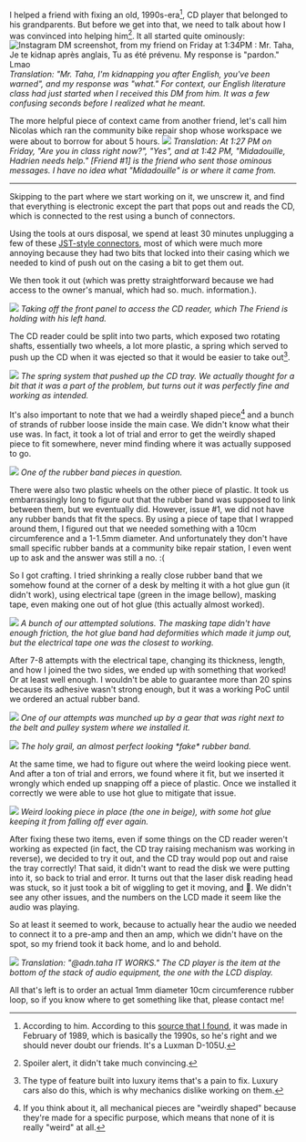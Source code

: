 I helped a friend with fixing an old, 1990s-era[^1], CD player that belonged to his grandparents. But before we get into that, we need to talk about how I was convinced into helping him[^2]. It all started quite ominously:
![Instagram DM screenshot, from my friend on Friday at 1:34PM : Mr. Taha, Je te kidnap après anglais, Tu as été prévenu. My response is "pardon." Lmao](../Image%20-%20Untitled%20-%202025-09-21.png)
*Translation: "Mr. Taha, I'm kidnapping you after English, you've been warned", and my response was "what." For context, our English literature class had just started when I received this DM from him. It was a few confusing seconds before I realized what he meant.*

The more helpful piece of context came from another friend, let's call him Nicolas which ran the community bike repair shop whose workspace we were about to borrow for about 5 hours.
![](/assets/images/cd-player-kidnapping-saga/kidnap-dms.png)
*Translation: At 1:27 PM on Friday, "Are you in class right now?", "Yes", and at 1:42 PM, "Midadouille, Hadrien needs help." \[Friend #1\] is the friend who sent those ominous messages. I have no idea what "Midadouille" is or where it came from.*

---

Skipping to the part where we start working on it, we unscrew it, and find that everything is electronic except the part that pops out and reads the CD, which is connected to the rest using a bunch of connectors.

Using the tools at ours disposal, we spend at least 30 minutes unplugging a few of these [JST-style connectors](https://en.wikipedia.org/wiki/JST_connector#/media/File:Balancer_Buchse_XH.JPG), most of which were much more annoying because they had two bits that locked into their casing which we needed to kind of push out on the casing a bit to get them out.

We then took it out (which was pretty straightforward because we had access to the owner's manual, which had so. much. information.).

![](/assets/images/cd-player-kidnapping-saga/helpful-dms.png)
*Taking off the front panel to access the CD reader, which The Friend is holding with his left hand.*

The CD reader could be split into two parts, which exposed two rotating shafts, essentially two wheels, a lot more plastic, a spring which served to push up the CD when it was ejected so that it would be easier to take out[^4].

![](/assets/images/cd-player-kidnapping-saga/spring-system.png)
*The spring system that pushed up the CD tray. We actually thought for a bit that it was a part of the problem, but turns out it was perfectly fine and working as intended.*

It's also important to note that we had a weirdly shaped piece[^3] and a bunch of strands of rubber loose inside the main case. We didn't know what their use was. In fact, it took a lot of trial and error to get the weirdly shaped piece to fit somewhere, never mind finding where it was actually supposed to go.

![](/assets/images/cd-player-kidnapping-saga/rubber-band-fragment.png)
*One of the rubber band pieces in question.*

There were also two plastic wheels on the other piece of plastic. It took us embarrassingly long to figure out that the rubber band was supposed to link between them, but we eventually did. However, issue #1, we did not have any rubber bands that fit the specs. By using a piece of tape that I wrapped around them, I figured out that we needed something with a 10cm circumference and a 1-1.5mm diameter. And unfortunately they don't have small specific rubber bands at a community bike repair station, I even went up to ask and the answer was still a no. :(

So I got crafting. I tried shrinking a really close rubber band that we somehow found at the corner of a desk by melting it with a hot glue gun (it didn't work), using electrical tape (green in the image bellow), masking tape, even making one out of hot glue (this actually almost worked).

![](/assets/images/cd-player-kidnapping-saga/new-rubber-band-attempts.png)
*A bunch of our attempted solutions. The masking tape didn't have enough friction, the hot glue band had deformities which made it jump out, but the electrical tape one was the closest to working.*

After 7-8 attempts with the electrical tape, changing its thickness, length, and how I joined the two sides, we ended up with something that worked! Or at least well enough. I wouldn't be able to guarantee more than 20 spins because its adhesive wasn't strong enough, but it was a working PoC until we ordered an actual rubber band.

![](/assets/images/cd-player-kidnapping-saga/munched-up-rubber-band-attempt.png)
*One of our attempts was munched up by a gear that was right next to the belt and pulley system where we installed it.*

![](/assets/images/cd-player-kidnapping-saga/perfect-rubber-band-attempt.png)
*The holy grail, an almost perfect looking \*fake\* rubber band.*

At the same time, we had to figure out where the weird looking piece went. And after a ton of trial and errors, we found where it fit, but we inserted it wrongly which ended up snapping off a piece of plastic. Once we installed it correctly we were able to use hot glue to mitigate that issue.

![](/assets/images/cd-player-kidnapping-saga/weird-looking-piece.png)
*Weird looking piece in place (the one in beige), with some hot glue keeping it from falling off ever again.*

After fixing these two items, even if some things on the CD reader weren't working as expected (in fact, the CD tray raising mechanism was working in reverse), we decided to try it out, and the CD tray would pop out and raise the tray correctly! That said, it didn't want to read the disk we were putting into it, so back to trial and error. It turns out that the laser disk reading head was stuck, so it just took a bit of wiggling to get it moving, and 🎉. We didn't see any other issues, and the numbers on the LCD made it seem like the audio was playing.

So at least it seemed to work, because to actually hear the audio we needed to connect it to a pre-amp and then an amp, which we didn't have on the spot, so my friend took it back home, and lo and behold.

![](/assets/images/cd-player-kidnapping-saga/success-dm.png)
*Translation: "@adn.taha IT WORKS." The CD player is the item at the bottom of the stack of audio equipment, the one with the LCD display.*

All that's left is to order an actual 1mm diameter 10cm circumference rubber loop, so if you know where to get something like that, please contact me!

[^1]: According to him. According to this [source that I found](https://www.hilberink.nl/codehans/datumlux.htm), it was made in February of 1989, which is basically the 1990s, so he's right and we should never doubt our friends. It's a Luxman D-105U.
[^2]: Spoiler alert, it didn't take much convincing.
[^3]: If you think about it, all mechanical pieces are "weirdly shaped" because they're made for a specific purpose, which means that none of it is really "weird" at all.
[^4]: The type of feature built into luxury items that's a pain to fix. Luxury cars also do this, which is why mechanics dislike working on them.
